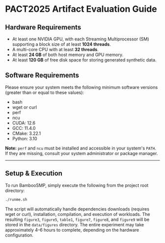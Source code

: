 # PACT2025 Artifact Evaluation Guide

## Hardware Requirements

- At least one NVIDIA GPU, with each Streaming Multiprocessor (SM) supporting a block size of at least **1024 threads**.
- A multi-core CPU with at least **32 threads**.
- At least **24 GB** of both host memory and GPU memory.
- At least **120 GB** of free disk space for storing generated synthetic data.

## Software Requirements

Please ensure your system meets the following minimum software versions (greater than or equal to these values):

- bash
- wget or curl
- perf
- ncu
- CUDA: 12.6
- GCC: 11.4.0
- CMake: 3.22.1
- Python: 3.10

**Note:** `perf` and `ncu` must be installed and accessible in your system's `PATH`. If they are missing, consult your
system administrator or package manager.

---

## Setup & Execution

To run BambooSMP, simply execute the following from the project root directory:

```bash
./runme.sh
```

The script will automatically handle dependencies downloads (requires wget or curl), installation, compilation, and
execution of workloads. The resulting `figure3`, `figure5`, `table1`, `figure7`, `figure8`, and `figure9` will be stored
in the `data/figures` directory. The entire experiment may take approximately 4–6 hours to complete, depending on the hardware configuration.
